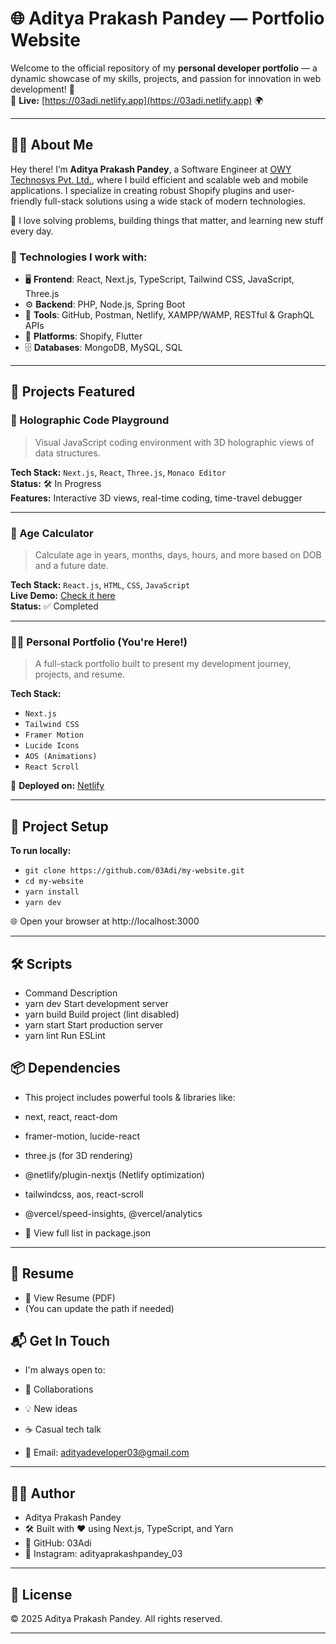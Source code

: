 # 🌐 Aditya Prakash Pandey — Portfolio Website
 
Welcome to the official repository of my **personal developer portfolio** — a dynamic showcase of my skills, projects, and passion for innovation in web development! 🚀  
🔗 **Live:** [https://03adi.netlify.app](https://03adi.netlify.app) 🌍
 
---
 
## 👨‍💻 About Me

Hey there! I’m **Aditya Prakash Pandey**, a Software Engineer at [OWY Technosys Pvt. Ltd.](https://owytechnosys.com), where I build efficient and scalable web and mobile applications. I specialize in creating robust Shopify plugins and user-friendly full-stack solutions using a wide stack of modern technologies.

🧠 I love solving problems, building things that matter, and learning new stuff every day.

### 🔧 Technologies I work with:
- 🖥️ **Frontend**: React, Next.js, TypeScript, Tailwind CSS, JavaScript, Three.js  
- ⚙️ **Backend**: PHP, Node.js, Spring Boot  
- 🧩 **Tools**: GitHub, Postman, Netlify, XAMPP/WAMP, RESTful & GraphQL APIs  
- 🛒 **Platforms**: Shopify, Flutter  
- 🗄️ **Databases**: MongoDB, MySQL, SQL  

---

## 📁 Projects Featured

### 🌌 Holographic Code Playground
> Visual JavaScript coding environment with 3D holographic views of data structures.

**Tech Stack:** `Next.js`, `React`, `Three.js`, `Monaco Editor`  
**Status:** 🛠 In Progress  
**Features:** Interactive 3D views, real-time coding, time-travel debugger

---

### 📆 Age Calculator
> Calculate age in years, months, days, hours, and more based on DOB and a future date.

**Tech Stack:** `React.js`, `HTML`, `CSS`, `JavaScript`  
**Live Demo:** [Check it here](https://03adi.netlify.app)  
**Status:** ✅ Completed

---

### 👨‍🎨 Personal Portfolio (You're Here!)
> A full-stack portfolio built to present my development journey, projects, and resume.

**Tech Stack:**
- `Next.js`
- `Tailwind CSS`
- `Framer Motion`
- `Lucide Icons`
- `AOS (Animations)`
- `React Scroll`

🚀 **Deployed on:** [Netlify](https://www.netlify.com/)

---

## 🧰 Project Setup

**To run locally:**
  - `git clone https://github.com/03Adi/my-website.git`
  - `cd my-website`
  - `yarn install`
  - `yarn dev`


🌐 Open your browser at http://localhost:3000

---

## 🛠 Scripts

- Command	Description
- yarn dev	Start development server
- yarn build	Build project (lint disabled)
- yarn start	Start production server
- yarn lint	Run ESLint

## 📦 Dependencies
- This project includes powerful tools & libraries like:

- next, react, react-dom

- framer-motion, lucide-react

- three.js (for 3D rendering)

- @netlify/plugin-nextjs (Netlify optimization)

- tailwindcss, aos, react-scroll

- @vercel/speed-insights, @vercel/analytics

- 📄 View full list in package.json

---

## 📄 Resume
- 📎 View Resume (PDF)
- (You can update the path if needed)

## 📬 Get In Touch
- I'm always open to:

- 📌 Collaborations

- 💡 New ideas

- ☕️ Casual tech talk

- 📧 Email: adityadeveloper03@gmail.com

---

## 🧑‍💻 Author
- Aditya Prakash Pandey
- 🛠 Built with ❤️ using Next.js, TypeScript, and Yarn
- 🔗 GitHub: 03Adi
- 📸 Instagram: adityaprakashpandey_03

---

## 📜 License
© 2025 Aditya Prakash Pandey. All rights reserved.


---
